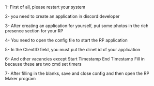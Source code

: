1- First of all, please restart your system

2- you need to create an application in discord developer

3- After creating an application for yourself, put some photos in the rich presence section for your RP

4- You need to open the config file to start the RP application

5- In the ClientID field, you must put the clinet id of your application

6- And other vacancies except Start Timestamp End Timestamp Fill in because these are two cmd set timers

7- After filling in the blanks, save and close config and then open the RP Maker program
